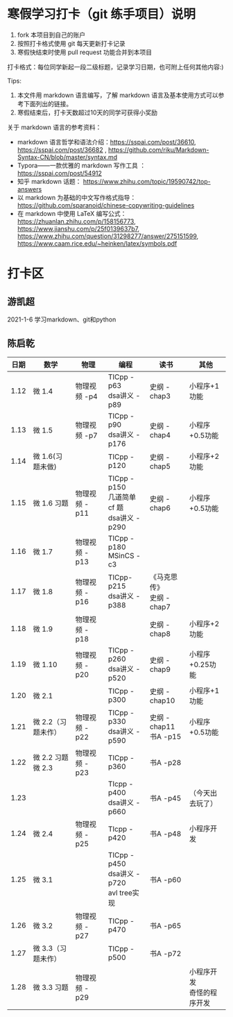 # 寒假学习打卡（git 练手项目）说明

1. fork 本项目到自己的账户
1. 按照打卡格式使用 git 每天更新打卡记录
1. 寒假快结束时使用 pull request 功能合并到本项目

打卡格式：每位同学新起一段二级标题，记录学习日期，也可附上任何其他内容:)

Tips:

1. 本文件用 markdown 语言编写，了解 markdown 语言及基本使用方式可以参考下面列出的链接。 
1. 寒假结束后，打卡天数超过10天的同学可获得小奖励

关于 markdown 语言的参考资料：
+ markdown 语言哲学和语法介绍：https://sspai.com/post/36610, https://sspai.com/post/36682 , https://github.com/riku/Markdown-Syntax-CN/blob/master/syntax.md
+ Typora——一款优雅的 markdown 写作工具 ： https://sspai.com/post/54912
+ 知乎 markdown 话题： https://www.zhihu.com/topic/19590742/top-answers
+ 以 markdown 为基础的中文写作格式指导：https://github.com/sparanoid/chinese-copywriting-guidelines
+ 在 markdown 中使用 LaTeX 编写公式： https://zhuanlan.zhihu.com/p/158156773, https://www.jianshu.com/p/25f0139637b7, https://www.zhihu.com/question/31298277/answer/275151599, https://www.caam.rice.edu/~heinken/latex/symbols.pdf


# 打卡区

## 游凯超
2021-1-6 学习markdown、git和python

## 陈启乾

| 日期 | 数学                    | 物理          | 编程                                             | 读书                         | 其他                          |
| ---- | ----------------------- | ------------- | ------------------------------------------------ | ---------------------------- | ----------------------------- |
| 1.12 | 微 1.4                  | 物理视频 -p4  | TICpp -p63<br/>dsa讲义 -p89                      | 史纲 -chap3                  | 小程序+1 功能                 |
| 1.13 | 微 1.5                  | 物理视频 -p7  | TICpp -p90<br/>dsa讲义 -p176                     | 史纲 -chap4                  | 小程序+0.5功能                |
| 1.14 | 微 1.6(习题未做)        |               | TICpp -p120                                      | 史纲 -chap5                  | 小程序+2 功能                 |
| 1.15 | 微 1.6 习题<br/>        | 物理视频 -p11 | TICpp -p150<br/>几道简单 cf 题<br/>dsa讲义 -p290 | 史纲 -chap6                  | 小程序+0.5功能                |
| 1.16 | 微 1.7                  | 物理视频 -p13 | TICpp -p180<br/>MSinCS -c3                       |                              |                               |
| 1.17 | 微 1.8                  | 物理视频 -p16 | TICpp-p215<br/>dsa讲义 -p388                     | 《马克思传》<br/>史纲 -chap7 |                               |
| 1.18 | 微 1.9                  | 物理视频 -p18 |                                                  | 史纲 -chap8                  | 小程序+2功能                  |
| 1.19 | 微 1.10                 | 物理视频 -p20 | TICpp -p260<br/>dsa讲义 -p520                    | 史纲 -chap9                  | 小程序+0.25功能               |
| 1.20 | 微 2.1                  |               | TICpp -p300                                      | 史纲 -chap10                 | 小程序+1功能                  |
| 1.21 | 微 2.2（习题未作）      | 物理视频 -p22 | TICpp -p330<br/>dsa讲义 -p590                    | 史纲 -chap11<br/>书A -p15    | 小程序+0.5功能                |
| 1.22 | 微 2.2 习题<br />微 2.3 | 物理视频 -p23 | TICpp -p360                                      | 书A -p28                     |                               |
| 1.23 |                         |               | TIcpp -p400<br />dsa讲义 -p660                   | 书A -p45                     | （今天出去玩了）              |
| 1.24 | 微 2.4                  | 物理视频 -p25 | TIcpp -p420                                      | 书A -p48                     | 小程序开发                    |
| 1.25 | 微 3.1                  |               | TICpp -p450<br/>dsa讲义 -p720<br/>avl tree实现   | 书A -p60                     |                               |
| 1.26 | 微 3.2                  | 物理视频 -p27 | TICpp -p470                                      | 书A -p65                     |                               |
| 1.27 | 微 3.3（习题未作）      |               | TICpp -p500                                      | 书A -p72                     |                               |
| 1.28 | 微 3.3 习题             | 物理视频 -p29 |                                                  |                              | 小程序开发<br/>奇怪的程序开发 |

